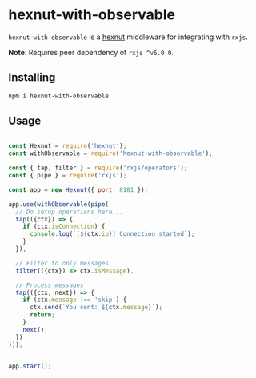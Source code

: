 # hexnut-with-observable

`hexnut-with-observable` is a <a href="https://github.com/francisrstokes/hexnut">hexnut</a> middleware for integrating with `rxjs`.

**Note**: Requires peer dependency of `rxjs ^v6.0.0`.

## Installing

```bash
npm i hexnut-with-observable
```

## Usage

```javascript

const Hexnut = require('hexnut');
const withObservable = require('hexnut-with-observable');

const { tap, filter } = require('rxjs/operators');
const { pipe } = require('rxjs');

const app = new Hexnut({ port: 8181 });

app.use(withObservable(pipe(
  // Do setup operations here...
  tap(({ctx}) => {
    if (ctx.isConnection) {
      console.log(`[${ctx.ip}] Connection started`);
    }
  }),

  // Filter to only messages
  filter(({ctx}) => ctx.isMessage),

  // Process messages
  tap(({ctx, next}) => {
    if (ctx.message !== 'skip') {
      ctx.send(`You sent: ${ctx.message}`);
      return;
    }
    next();
  })
)));


app.start();
```
